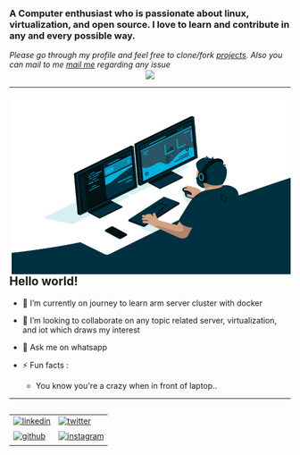 <!---
Please consider starring the repo if you find this useful in any manner
or use it. It helps me a lot.
-->

<head>

<link href="https://fonts.googleapis.com/css2?family=Titillium+Web:wght@300&display=swap" rel="stylesheet">

</head>

<h3 style:"font-family: 'Titillium Web', sans-serif;">A Computer enthusiast who is passionate about linux, virtualization, and open source. I love to learn and contribute in any and every possible way.</h3>
<i>Please go through my profile and feel free to clone/fork <a href="https://github.com/rbbaprianto">projects</a>. Also you can mail to me <a href="mailto:rbbaprianto@gmail.com" target="_blank">mail me</a> regarding any issue</i>

<br />

<div align="center">
  <img src="https://komarev.com/ghpvc/?username=rbbaprianto&&style=for-the-badge" align="center" />
</div>

---

<img align="right" alt="GIF" src="https://github.com/rbbaprianto/rbbaprianto/blob/main/images/code.gif" width="500" height="320" />

## Hello world!

- 🌱 I’m currently on journey to learn arm server cluster with docker

- 👯 I’m looking to collaborate on any topic related server, virtualization, and iot which draws my interest

- 💬 Ask me on whatsapp

- ⚡ Fun facts :
  <ul>
    <li>You know you're a crazy when in front of laptop..</li>
  </ul>

<hr>
<div>
<table style="float:right">
<tr>
<td><a href="https://www.linkedin.com/in/robebeye/" target="_blank">
<img src=https://img.shields.io/badge/linkedin-%231E77B5.svg?&style=for-the-badge&logo=linkedin&logoColor=white alt=linkedin style="margin-bottom: 5px;" />
</a></td>
<td><a href="https://twitter.com/robebeye" target="_blank">
<img src=https://img.shields.io/badge/twitter-%2300acee.svg?&style=for-the-badge&logo=twitter&logoColor=white alt=twitter style="margin-bottom: 5px;" />
</a></td>
</tr>
<tr>
<td>
<a href="github.com/rbbaprianto/?tab=follow" target="_blank">
<img src=https://img.shields.io/badge/github-%2324292e.svg?&style=for-the-badge&logo=github&logoColor=white alt=github style="margin-bottom: 5px;" />
</a></td>
<td>
<a href="https://www.instagram.com/robbyyapr/" target="_blank">
<img src=https://img.shields.io/badge/instagram-%23000000.svg?&style=for-the-badge&logo=instagram&logoColor=white alt=instagram style="margin-bottom: 5px;" />
</a></td>
</tr>
</table>
</div>
<br>
